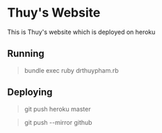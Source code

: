Thuy's Website
==============

This is Thuy's website which is deployed on heroku

Running
-------

> bundle exec ruby drthuypham.rb 

Deploying
---------

> git push heroku master

> git push --mirror github



